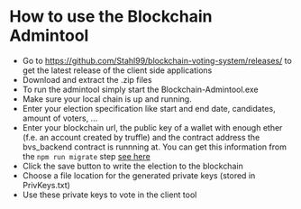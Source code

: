 # How to use the Blockchain Admintool

* Go to https://github.com/Stahl99/blockchain-voting-system/releases/ to get the latest release of the client side applications
* Download and extract the .zip files
* To run the admintool simply start the Blockchain-Admintool.exe
* Make sure your local chain is up and running.
* Enter your election specification like start and end date, candidates, amount of voters, ...
* Enter your blockchain url, the public key of a wallet with enough ether (f.e. an account created by truffle) and the contract address the bvs_backend contract is runnning at. 
  You can get this information from the `npm run migrate` step [see here](../backend/)
* Click the save button to write the election to the blockchain
* Choose a file location for the generated private keys (stored in PrivKeys.txt)
* Use these private keys to vote in the client tool

